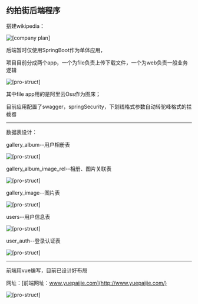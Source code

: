 约拍街后端程序
-
搭建wikipedia：

 ![[company plan]](https://yuepaijie-public.oss-cn-hongkong.aliyuncs.com/humanpub/wikiQiHua.png)

后端暂时仅使用SpringBoot作为单体应用，

项目目前分成两个app，一个为file负责上传下载文件，一个为web负责一般业务逻辑

 ![[pro-struct]](https://yuepaijie-public.oss-cn-hongkong.aliyuncs.com/humanpub/ProStru.png)

其中file app用的是阿里云Oss作为图床；

目前应用配置了swagger，springSecurity，下划线格式参数自动转驼峰格式的拦截器

---

数据表设计：

gallery_album--用户相册表

 ![[pro-struct]](https://yuepaijie-public.oss-cn-hongkong.aliyuncs.com/humanpub/gallery_album.png)

gallery_album_image_rel--相册、图片关联表

 ![[pro-struct]](https://yuepaijie-public.oss-cn-hongkong.aliyuncs.com/humanpub/gallery_album_image_rel.png)

gallery_image--图片表

 ![[pro-struct]](https://yuepaijie-public.oss-cn-hongkong.aliyuncs.com/humanpub/gallery_image.png)

users--用户信息表

 ![[pro-struct]](https://yuepaijie-public.oss-cn-hongkong.aliyuncs.com/humanpub/users.png)

user_auth--登录认证表

 ![[pro-struct]](https://yuepaijie-public.oss-cn-hongkong.aliyuncs.com/humanpub/user_auth.png)

---
前端用vue编写，目前已设计好布局

网址：[前端网址：www.yuepaijie.com](http://www.yuepaijie.com/)

 ![[pro-struct]](https://yuepaijie-public.oss-cn-hongkong.aliyuncs.com/humanpub/layout.png)